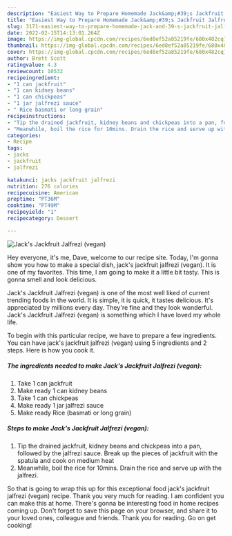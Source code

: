 ```yaml
---
description: "Easiest Way to Prepare Homemade Jack&amp;#39;s Jackfruit Jalfrezi (vegan)"
title: "Easiest Way to Prepare Homemade Jack&amp;#39;s Jackfruit Jalfrezi (vegan)"
slug: 3171-easiest-way-to-prepare-homemade-jack-and-39-s-jackfruit-jalfrezi-vegan
date: 2022-02-15T14:13:01.264Z
image: https://img-global.cpcdn.com/recipes/6ed8ef52a85219fe/680x482cq70/jacks-jackfruit-jalfrezi-vegan-recipe-main-photo.jpg
thumbnail: https://img-global.cpcdn.com/recipes/6ed8ef52a85219fe/680x482cq70/jacks-jackfruit-jalfrezi-vegan-recipe-main-photo.jpg
cover: https://img-global.cpcdn.com/recipes/6ed8ef52a85219fe/680x482cq70/jacks-jackfruit-jalfrezi-vegan-recipe-main-photo.jpg
author: Brett Scott
ratingvalue: 4.3
reviewcount: 10532
recipeingredient:
- "1 can jackfruit"
- "1 can kidney beans"
- "1 can chickpeas"
- "1 jar jalfrezi sauce"
- " Rice basmati or long grain"
recipeinstructions:
- "Tip the drained jackfruit, kidney beans and chickpeas into a pan, followed by the jalfrezi sauce. Break up the pieces of jackfruit with the spatula and cook on medium heat"
- "Meanwhile, boil the rice for 10mins. Drain the rice and serve up with the jalfrezi."
categories:
- Recipe
tags:
- jacks
- jackfruit
- jalfrezi

katakunci: jacks jackfruit jalfrezi 
nutrition: 276 calories
recipecuisine: American
preptime: "PT36M"
cooktime: "PT49M"
recipeyield: "1"
recipecategory: Dessert

---
```



![Jack&#39;s Jackfruit Jalfrezi (vegan)](https://img-global.cpcdn.com/recipes/6ed8ef52a85219fe/680x482cq70/jacks-jackfruit-jalfrezi-vegan-recipe-main-photo.jpg)

Hey everyone, it's me, Dave, welcome to our recipe site. Today, I'm gonna show you how to make a special dish, jack&#39;s jackfruit jalfrezi (vegan). It is one of my favorites. This time, I am going to make it a little bit tasty. This is gonna smell and look delicious.



Jack&#39;s Jackfruit Jalfrezi (vegan) is one of the most well liked of current trending foods in the world. It is simple, it is quick, it tastes delicious. It's appreciated by millions every day. They're fine and they look wonderful. Jack&#39;s Jackfruit Jalfrezi (vegan) is something which I have loved my whole life.


To begin with this particular recipe, we have to prepare a few ingredients. You can have jack&#39;s jackfruit jalfrezi (vegan) using 5 ingredients and 2 steps. Here is how you cook it.

<!--inarticleads1-->

##### The ingredients needed to make Jack&#39;s Jackfruit Jalfrezi (vegan):

1. Take 1 can jackfruit
1. Make ready 1 can kidney beans
1. Take 1 can chickpeas
1. Make ready 1 jar jalfrezi sauce
1. Make ready  Rice (basmati or long grain)




<!--inarticleads2-->

##### Steps to make Jack&#39;s Jackfruit Jalfrezi (vegan):

1. Tip the drained jackfruit, kidney beans and chickpeas into a pan, followed by the jalfrezi sauce. Break up the pieces of jackfruit with the spatula and cook on medium heat
1. Meanwhile, boil the rice for 10mins. Drain the rice and serve up with the jalfrezi.




So that is going to wrap this up for this exceptional food jack&#39;s jackfruit jalfrezi (vegan) recipe. Thank you very much for reading. I am confident you can make this at home. There's gonna be interesting food in home recipes coming up. Don't forget to save this page on your browser, and share it to your loved ones, colleague and friends. Thank you for reading. Go on get cooking!
